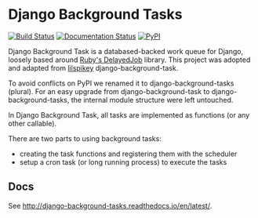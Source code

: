 # Django Background Tasks

[![Build Status](https://travis-ci.org/arteria/django-background-tasks.svg?branch=master)](https://travis-ci.org/arteria/django-background-tasks)
[![Documentation Status](https://readthedocs.org/projects/django-background-tasks/badge/?version=latest)](http://django-background-tasks.readthedocs.io/en/latest/?badge=latest)
[![PyPI](https://img.shields.io/pypi/v/django-background-tasks.svg)](https://pypi.python.org/pypi/django-background-tasks)


Django Background Task is a databased-backed work queue for Django, loosely based around [Ruby's DelayedJob](https://github.com/tobi/delayed_job) library. This project was adopted and adapted from [lilspikey](https://github.com/lilspikey/) django-background-task. 

To avoid conflicts on PyPI we renamed it to django-background-tasks (plural). For an easy upgrade from django-background-task to django-background-tasks, the internal module structure were left untouched.

In Django Background Task, all tasks are implemented as functions (or any other callable).

There are two parts to using background tasks:

* creating the task functions and registering them with the scheduler
* setup a cron task (or long running process) to execute the tasks


## Docs
See http://django-background-tasks.readthedocs.io/en/latest/.
